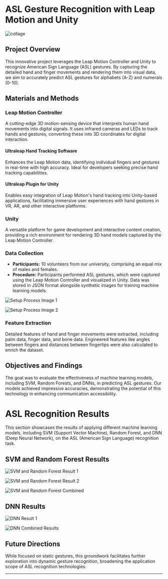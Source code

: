 # ASL Gesture Recognition with Leap Motion and Unity
![collage](https://github.com/MOHDDANISHKHAN06/ASL/assets/47732298/68fbe285-0d28-41da-8532-31e3a6f63d36)

## Project Overview

This innovative project leverages the Leap Motion Controller and Unity to recognize American Sign Language (ASL) gestures. By capturing the detailed hand and finger movements and rendering them into visual data, we aim to accurately predict ASL gestures for alphabets (A-Z) and numerals (0-10).

## Materials and Methods

### Leap Motion Controller

A cutting-edge 3D motion-sensing device that interprets human hand movements into digital signals. It uses infrared cameras and LEDs to track hands and gestures, converting these into 3D coordinates for digital interaction.

#### Ultraleap Hand Tracking Software

Enhances the Leap Motion data, identifying individual fingers and gestures in real-time with high accuracy. Ideal for developers seeking precise hand tracking capabilities.

#### Ultraleap Plugin for Unity

Enables easy integration of Leap Motion's hand tracking into Unity-based applications, facilitating immersive user experiences with hand gestures in VR, AR, and other interactive platforms.

### Unity

A versatile platform for game development and interactive content creation, providing a rich environment for rendering 3D hand models captured by the Leap Motion Controller.

### Data Collection

- **Participants:** 10 volunteers from our university, comprising an equal mix of males and females.
- **Procedure:** Participants performed ASL gestures, which were captured using the Leap Motion Controller and visualized in Unity. Data was stored in JSON format alongside synthetic images for training machine learning models.

![Setup Process Image 1](https://github.com/MOHDDANISHKHAN06/ASL/assets/47732298/a37aa442-553f-4d2f-9a9f-3df8c5f2f776)

![Setup Process Image 2](https://github.com/MOHDDANISHKHAN06/ASL/assets/47732298/7b17101d-86e4-4daa-994e-a8e50fd91242)

### Feature Extraction

Detailed features of hand and finger movements were extracted, including palm data, finger data, and bone data. Engineered features like angles between fingers and distances between fingertips were also calculated to enrich the dataset.

## Objectives and Findings

The goal was to evaluate the effectiveness of machine learning models, including SVM, Random Forests, and DNNs, in predicting ASL gestures. Our models achieved impressive accuracies, demonstrating the potential of this technology in enhancing communication accessibility.

# ASL Recognition Results

This section showcases the results of applying different machine learning models, including SVM (Support Vector Machine), Random Forest, and DNN (Deep Neural Network), on the ASL (American Sign Language) recognition task.

## SVM and Random Forest Results

![SVM and Random Forest Result 1](https://github.com/MOHDDANISHKHAN06/ASL/assets/47732298/b75c2c7c-5322-4242-b28d-d9c520793440)

![SVM and Random Forest Result 2](https://github.com/MOHDDANISHKHAN06/ASL/assets/47732298/50a9c191-0374-4cd5-aa1b-f4b553fe25d2)

![SVM and Random Forest Combined](https://github.com/MOHDDANISHKHAN06/ASL/assets/47732298/3422bd1b-1eb2-4d39-b553-11bf0a225be6)

## DNN Results

![DNN Result 1](https://github.com/MOHDDANISHKHAN06/ASL/assets/47732298/f5b565e4-9a93-4071-b0c0-8cb4d1a343d3)

![DNN Combined Results](https://github.com/MOHDDANISHKHAN06/ASL/assets/47732298/5fbea9fe-31e8-4885-8a1c-40ecc434b473)



## Future Directions

While focused on static gestures, this groundwork facilitates further exploration into dynamic gesture recognition, broadening the application scope of ASL recognition technologies.

---
